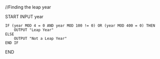 //Finding the leap year

START
    INPUT year
    
    IF (year MOD 4 = 0 AND year MOD 100 != 0) OR (year MOD 400 = 0) THEN
        OUTPUT "Leap Year"
    ELSE
        OUTPUT "Not a Leap Year"
    END IF
END